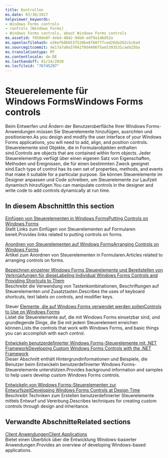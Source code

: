 ```yaml
---
title: Kontrollen
ms.date: 03/30/2017
helpviewer_keywords:
- Windows Forms controls
- controls [Windows Forms]
- Windows Forms controls, about Windows Forms controls
ms.assetid: f050de8f-4ebd-4042-94b8-edf9a1dbd52a
ms.openlocfilehash: e36efb8b653f528be6f68f77ced26de262cbc6ad
ms.sourcegitcommit: de17a7a0a37042f0d4406f5ae5393531caeb25ba
ms.translationtype: MT
ms.contentlocale: de-DE
ms.lasthandoff: 01/24/2020
ms.locfileid: "76745297"
---
```

# <a name="windows-forms-controls"></a><span data-ttu-id="e274a-102">Steuerelemente für Windows Forms</span><span class="sxs-lookup"><span data-stu-id="e274a-102">Windows Forms controls</span></span>

<span data-ttu-id="e274a-103">Beim Entwerfen und Ändern der Benutzeroberfläche Ihrer Windows Forms-Anwendungen müssen Sie Steuerelemente hinzufügen, ausrichten und positionieren.</span><span class="sxs-lookup"><span data-stu-id="e274a-103">As you design and modify the user interface of your Windows Forms applications, you will need to add, align, and position controls.</span></span> <span data-ttu-id="e274a-104">Steuerelemente sind Objekte, die in Formularobjekten enthalten sind.</span><span class="sxs-lookup"><span data-stu-id="e274a-104">Controls are objects that are contained within form objects.</span></span> <span data-ttu-id="e274a-105">Jeder Steuerelementtyp verfügt über einen eigenen Satz von Eigenschaften, Methoden und Ereignissen, die für einen bestimmten Zweck geeignet sind.</span><span class="sxs-lookup"><span data-stu-id="e274a-105">Each type of control has its own set of properties, methods, and events that make it suitable for a particular purpose.</span></span> <span data-ttu-id="e274a-106">Sie können Steuerelemente im Designer anpassen und Code schreiben, um Steuerelemente zur Laufzeit dynamisch hinzufügen.</span><span class="sxs-lookup"><span data-stu-id="e274a-106">You can manipulate controls in the designer and write code to add controls dynamically at run time.</span></span>

## <a name="in-this-section"></a><span data-ttu-id="e274a-107">In diesem Abschnitt</span><span class="sxs-lookup"><span data-stu-id="e274a-107">In this section</span></span>

<span data-ttu-id="e274a-108">[Einfügen von Steuerelementen in Windows Forms](putting-controls-on-windows-forms.md)</span><span class="sxs-lookup"><span data-stu-id="e274a-108">[Putting Controls on Windows Forms](putting-controls-on-windows-forms.md)</span></span>\
<span data-ttu-id="e274a-109">Stellt Links zum Einfügen von Steuerelementen auf Formularen bereit.</span><span class="sxs-lookup"><span data-stu-id="e274a-109">Provides links related to putting controls on forms.</span></span>

<span data-ttu-id="e274a-110">[Anordnen von Steuerelementen auf Windows Forms](how-to-align-multiple-controls-on-windows-forms.md)</span><span class="sxs-lookup"><span data-stu-id="e274a-110">[Arranging Controls on Windows Forms](how-to-align-multiple-controls-on-windows-forms.md)</span></span>\
<span data-ttu-id="e274a-111">Artikel zum Anordnen von Steuerelementen in Formularen.</span><span class="sxs-lookup"><span data-stu-id="e274a-111">Articles related to arranging controls on forms.</span></span>

<span data-ttu-id="e274a-112">[Bezeichnen einzelner Windows Forms Steuerelemente und Bereitstellen von Verknüpfungen für diese](labeling-individual-windows-forms-controls-and-providing-shortcuts-to-them.md)</span><span class="sxs-lookup"><span data-stu-id="e274a-112">[Labeling Individual Windows Forms Controls and Providing Shortcuts to Them](labeling-individual-windows-forms-controls-and-providing-shortcuts-to-them.md)</span></span>\
<span data-ttu-id="e274a-113">Beschreibt die Verwendung von Tastenkombinationen, Beschriftungen auf Steuerelementen und Zusatztasten.</span><span class="sxs-lookup"><span data-stu-id="e274a-113">Describes the uses of keyboard shortcuts, text labels on controls, and modifier keys.</span></span>

<span data-ttu-id="e274a-114">Steuer [Elemente, die auf Windows Forms verwendet werden sollen](controls-to-use-on-windows-forms.md)</span><span class="sxs-lookup"><span data-stu-id="e274a-114">[Controls to Use on Windows Forms](controls-to-use-on-windows-forms.md)</span></span>\
<span data-ttu-id="e274a-115">Listet die Steuerelemente auf, die mit Windows Forms einsetzbar sind, und grundlegende Dinge, die Sie mit jedem Steuerelement erreichen können.</span><span class="sxs-lookup"><span data-stu-id="e274a-115">Lists the controls that work with Windows Forms, and basic things you can accomplish with each control.</span></span>

<span data-ttu-id="e274a-116">[Entwickeln benutzerdefinierter Windows Forms-Steuerelemente mit .NET Framework](developing-custom-windows-forms-controls.md)</span><span class="sxs-lookup"><span data-stu-id="e274a-116">[Developing Custom Windows Forms Controls with the .NET Framework](developing-custom-windows-forms-controls.md)</span></span>\
<span data-ttu-id="e274a-117">Dieser Abschnitt enthält Hintergrundinformationen und Beispiele, die Benutzer beim Entwickeln benutzerdefinierter Windows Forms-Steuerelemente unterstützen.</span><span class="sxs-lookup"><span data-stu-id="e274a-117">Provides background information and samples to help users develop custom Windows Forms controls.</span></span>

<span data-ttu-id="e274a-118">[Entwickeln von Windows Forms-Steuerelementen zur Entwurfszeit](developing-windows-forms-controls-at-design-time.md)</span><span class="sxs-lookup"><span data-stu-id="e274a-118">[Developing Windows Forms Controls at Design Time](developing-windows-forms-controls-at-design-time.md)</span></span>\
<span data-ttu-id="e274a-119">Beschreibt Techniken zum Erstellen benutzerdefinierter Steuerelemente mittels Entwurf und Vererbung.</span><span class="sxs-lookup"><span data-stu-id="e274a-119">Describes techniques for creating custom controls through design and inheritance.</span></span>

## <a name="related-sections"></a><span data-ttu-id="e274a-120">Verwandte Abschnitte</span><span class="sxs-lookup"><span data-stu-id="e274a-120">Related sections</span></span>

<span data-ttu-id="e274a-121">[Client Anwendungen](../../develop-client-apps.md)</span><span class="sxs-lookup"><span data-stu-id="e274a-121">[Client Applications](../../develop-client-apps.md)</span></span>\
<span data-ttu-id="e274a-122">Bietet einen Überblick über die Entwicklung Windows-basierter Anwendungen.</span><span class="sxs-lookup"><span data-stu-id="e274a-122">Provides an overview of developing Windows-based applications.</span></span>
